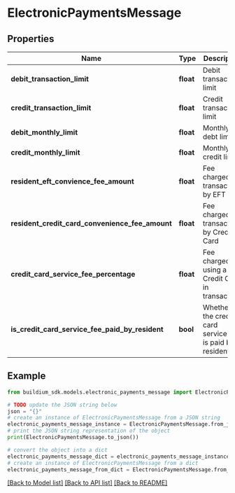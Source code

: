 # ElectronicPaymentsMessage


## Properties

Name | Type | Description | Notes
------------ | ------------- | ------------- | -------------
**debit_transaction_limit** | **float** | Debit transaction limit | [optional] 
**credit_transaction_limit** | **float** | Credit transaction limit | [optional] 
**debit_monthly_limit** | **float** | Monthly debt limit | [optional] 
**credit_monthly_limit** | **float** | Monthly credit limit | [optional] 
**resident_eft_convience_fee_amount** | **float** | Fee charged per transaction by EFT | [optional] 
**resident_credit_card_convenience_fee_amount** | **float** | Fee charged per transaction by Credit Card | [optional] 
**credit_card_service_fee_percentage** | **float** | Fee charged for using a Credit Card in transactions | [optional] 
**is_credit_card_service_fee_paid_by_resident** | **bool** | Whether the credit card service fee is paid by residents | [optional] 

## Example

```python
from buildium_sdk.models.electronic_payments_message import ElectronicPaymentsMessage

# TODO update the JSON string below
json = "{}"
# create an instance of ElectronicPaymentsMessage from a JSON string
electronic_payments_message_instance = ElectronicPaymentsMessage.from_json(json)
# print the JSON string representation of the object
print(ElectronicPaymentsMessage.to_json())

# convert the object into a dict
electronic_payments_message_dict = electronic_payments_message_instance.to_dict()
# create an instance of ElectronicPaymentsMessage from a dict
electronic_payments_message_from_dict = ElectronicPaymentsMessage.from_dict(electronic_payments_message_dict)
```
[[Back to Model list]](../README.md#documentation-for-models) [[Back to API list]](../README.md#documentation-for-api-endpoints) [[Back to README]](../README.md)


